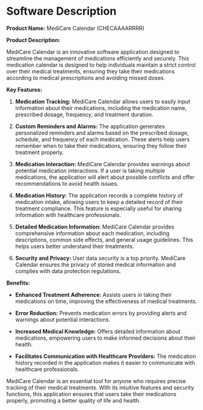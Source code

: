 # Software Description

**Product Name:** MediCare Calendar (CHECAAAARRRR)

**Product Description:**

MediCare Calendar is an innovative software application designed to streamline the management of medications efficiently and securely. This medication calendar is designed to help individuals maintain a strict control over their medical treatments, ensuring they take their medications according to medical prescriptions and avoiding missed doses.

**Key Features:**

1. **Medication Tracking:** MediCare Calendar allows users to easily input information about their medications, including the medication name, prescribed dosage, frequency, and treatment duration.

2. **Custom Reminders and Alarms:** The application generates personalized reminders and alarms based on the prescribed dosage, schedule, and frequency of each medication. These alerts help users remember when to take their medications, ensuring they follow their treatment properly.

3. **Medication Interaction:** MediCare Calendar provides warnings about potential medication interactions. If a user is taking multiple medications, the application will alert about possible conflicts and offer recommendations to avoid health issues.

4. **Medication History:** The application records a complete history of medication intake, allowing users to keep a detailed record of their treatment compliance. This feature is especially useful for sharing information with healthcare professionals.

5. **Detailed Medication Information:** MediCare Calendar provides comprehensive information about each medication, including descriptions, common side effects, and general usage guidelines. This helps users better understand their treatments.

7. **Security and Privacy:** User data security is a top priority. MediCare Calendar ensures the privacy of stored medical information and complies with data protection regulations.

**Benefits:**

- **Enhanced Treatment Adherence:** Assists users in taking their medications on time, improving the effectiveness of medical treatments.

- **Error Reduction:** Prevents medication errors by providing alerts and warnings about potential interactions.

- **Increased Medical Knowledge:** Offers detailed information about medications, empowering users to make informed decisions about their health.

- **Facilitates Communication with Healthcare Providers:** The medication history recorded in the application makes it easier to communicate with healthcare professionals.

MediCare Calendar is an essential tool for anyone who requires precise tracking of their medical treatments. With its intuitive features and security functions, this application ensures that users take their medications properly, promoting a better quality of life and health.
